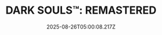 ---
title: "DARK SOULS™: REMASTERED"
id: 570940
date: 2025-08-26T05:00:08.217Z
link: games/steam/recent/dark-souls-remastered
image: http://media.steampowered.com/steamcommunity/public/images/apps/570940/d74cfa4f3a2070f45ad8ce44e5f61a6507ee00b6.jpg
playtime_2weeks: 26
playtime_forever: 48
playtime_windows_forever: 0
playtime_mac_forever: 0
playtime_linux_forever: 48
playtime_deck_forever: 48
---